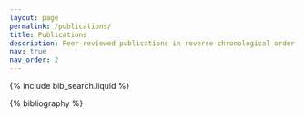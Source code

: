 ```yaml
---
layout: page
permalink: /publications/
title: Publications
description: Peer-reviewed publications in reverse chronological order. See my CV for a list of first-author papers.
nav: true
nav_order: 2
---
```


<!-- _pages/publications.md -->

<!-- Bibsearch Feature -->

{% include bib_search.liquid %}

<div class="publications">

{% bibliography %}

</div>
